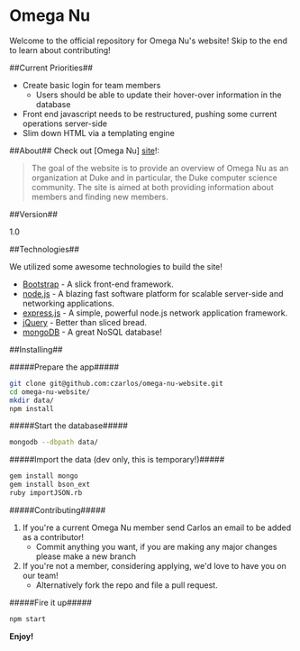Omega Nu
=========
Welcome to the official repository for Omega Nu's website! Skip to the end to learn about contributing!

##Current Priorities##
  - Create basic login for team members
    - Users should be able to update their hover-over information in the database
  - Front end javascript needs to be restructured, pushing some current operations server-side
  - Slim down HTML via a templating engine

##About##
Check out [Omega Nu] [site]!:

> The goal of the website is to provide an
> overview of Omega Nu as an organization at Duke and 
> in particular, the Duke computer science community.
> The site is aimed at both providing information about
> members and finding new members.

##Version##

1.0

##Technologies##

We utilized some awesome technologies to build the site!

* [Bootstrap] - A slick front-end framework.
* [node.js] - A blazing fast software platform for scalable server-side and networking applications.
* [express.js] - A simple, powerful node.js network application framework.
* [jQuery] - Better than sliced bread.
* [mongoDB] - A great NoSQL database!

##Installing##

#####Prepare the app#####
```sh
git clone git@github.com:czarlos/omega-nu-website.git
cd omega-nu-website/
mkdir data/
npm install
```
#####Start the database#####
```sh
mongodb --dbpath data/
```

#####Import the data (dev only, this is temporary!)#####

```sh
gem install mongo
gem install bson_ext
ruby importJSON.rb
```
#####Contributing#####
  1. If you're a current Omega Nu member send Carlos an email to be added as a contributor!
      - Commit anything you want, if you are making any major changes please make a new branch
  2. If you're not a member, considering applying, we'd love to have you on our team! 
      - Alternatively fork the repo and file a pull request.

#####Fire it up#####
```sh
npm start
```

**Enjoy!**

[mongoDB]:http://www.mongodb.org/
[email]:info@omeganu.us
[site]:http://omeganu.us
[node.js]:http://nodejs.org
[Bootstrap]:http://twitter.github.com/bootstrap/
[jQuery]:http://jquery.com
[express.js]:http://expressjs.com
